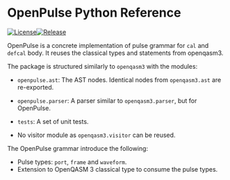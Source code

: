 # OpenPulse Python Reference

[![License](https://img.shields.io/github/license/openqasm/openqasm.svg)](https://opensource.org/licenses/Apache-2.0)<!-- long-description-skip-begin -->[![Release](https://img.shields.io/pypi/v/openpulse)](https://pypi.org/project/openpulse)<!-- long-description-skip-end -->

OpenPulse is a concrete implementation of pulse grammar for `cal` and `defcal` body.
It reuses the classical types and statements from openqasm3.

The package is structured similarly to `openqasm3` with the modules:

* `openpulse.ast`: The AST nodes. Identical nodes from `openqasm3.ast` are re-exported.

* `openpulse.parser`: A parser similar to `openqasm3.parser`, but for OpenPulse.

* `tests`: A set of unit tests.

* No visitor module as `openqasm3.visitor` can be reused.

The OpenPulse grammar introduce the following:

* Pulse types: `port`, `frame` and `waveform`.
* Extension to OpenQASM 3 classical type to consume the pulse types.
